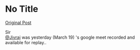 # No Title

[Original Post](https://discourse.onlinedegree.iitm.ac.in/t/169029/74)

<p>Sir<br>
<a class="mention" href="/u/jivraj">@Jivraj</a> was yesterday (March 19) 's google meet recorded and<br>
available  for replay..</p>